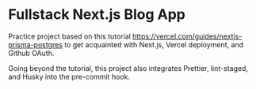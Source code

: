 # Fullstack Next.js Blog App

Practice project based on this tutorial https://vercel.com/guides/nextjs-prisma-postgres to get acquainted with Next.js, Vercel deployment, and Github OAuth.

Going beyond the tutorial, this project also integrates Prettier, lint-staged, and Husky into the pre-commit hook.

